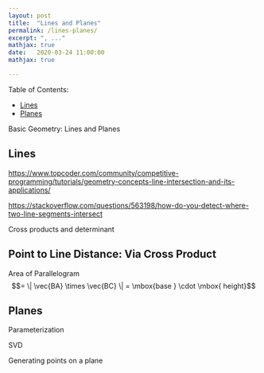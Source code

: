 ```yaml
---
layout: post
title:  "Lines and Planes"
permalink: /lines-planes/
excerpt: ", ..."
mathjax: true
date:   2020-03-24 11:00:00
mathjax: true

---
```

Table of Contents:
- [Lines](#sfmpipeline)
- [Planes](#costfunctions)


Basic Geometry: Lines and Planes


## Lines


https://www.topcoder.com/community/competitive-programming/tutorials/geometry-concepts-line-intersection-and-its-applications/


https://stackoverflow.com/questions/563198/how-do-you-detect-where-two-line-segments-intersect

Cross products and determinant


## Point to Line Distance: Via Cross Product

Area of Parallelogram $$= \| \vec{BA} \times \vec{BC} \| = \mbox{base } \cdot \mbox{ height}$$


## Planes

Parameterization

SVD

Generating points on a plane
